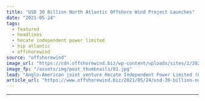 ```yaml
---
title: "USD 30 Billion North Atlantic Offshore Wind Project Launches"
date: "2021-05-24"
tags: 
  - featured
  - headlines
  - hecate independent power limited
  - hip atlantic
  - offshorewind
source: "offshorewind"
image_url: "https://cdn.offshorewind.biz/wp-content/uploads/sites/2/2021/05/10093003/Massachusetts-Starts-Largest-Offshore-Wind-Solicitation.jpg"
image_fp: "/assets/img/post_thumbnails/81.jpg"
lead: "Anglo-American joint venture Hecate Independent Power Limited (HIP) has launched its HIP Atlantic Project"
article_url: "https://www.offshorewind.biz/2021/05/24/usd-30-billion-north-atlantic-offshore-wind-project-launches/"
---
```


---
